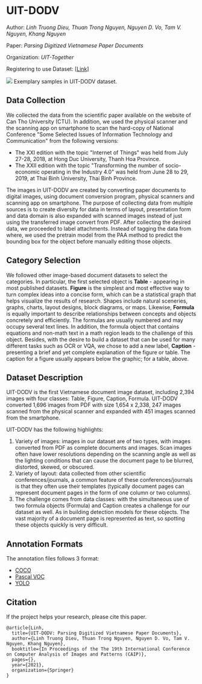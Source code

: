 # UIT-DODV

Author: *Linh Truong Dieu, Thuan Trong Nguyen, Nguyen D. Vo, Tam V. Nguyen, Khang Nguyen*

Paper: *Parsing Digitized Vietnamese Paper Documents*

Organization: *UIT-Together*

Registering to use Dataset: [[Link](https://forms.gle/wCiv9LgKdnjtTCUh6)]

![](https://i.imgur.com/9R58GiZ.png)
Exemplary samples in UIT-DODV dataset.

## Data Collection
We collected the data from the scientific paper available on the website of Can Tho University (CTU). In addition, we used the physical scanner and the scanning app on smartphone to scan the hard-copy of National Conference "Some Selected Issues of Information Technology and Communication" from the following versions:

* The XXI edition with the topic "Internet of Things" was held from July 27-28, 2018, at Hong Duc University, Thanh Hoa Province.
* The XXII edition with the topic "Transforming the number of socio-economic operating in the Industry 4.0" was held from June 28 to 29, 2019, at Thai Binh University, Thai Binh Province.


The images in UIT-DODV are created by converting paper documents to digital images, using document conversion program, physical scanners and scanning app on smartphone. The purpose of collecting data from multiple sources is to create diversity for data in terms of layout, presentation form and data domain is also expanded with scanned images instead of just using the transferred image convert from PDF. After collecting the desired data, we proceeded to label attachments. Instead of tagging the data from where, we used the pretrain model from the PAA method to predict the bounding box for the object before manually editing those objects.


## Category Selection
We followed other image-based document datasets to select the categories. In particular, the first selected object is **Table** - appearing in most published datasets. **Figure** is the simplest and most effective way to turn complex ideas into a concise form, which can be a statistical graph that helps visualize the results of research. Shapes include natural sceneries, graphs, charts, layout designs, block diagrams, or maps. Likewise, **Formula** is equally important to describe relationships between concepts and objects concretely and efficiently. The formulas are usually numbered and may occupy several text lines. In addition, the formula object that contains equations and non-math text in a math region leads to the challenge of this object. Besides, with the desire to build a dataset that can be used for many different tasks such as OCR or VQA, we chose to add a new label, **Caption** - presenting a brief and yet complete explanation of the figure or table. The caption for a figure usually appears below the graphic; for a table, above.

## Dataset Description
UIT-DODV is the first Vietnamese document image dataset, including 2,394 images with four classes: Table, Figure, Caption, Formula.  UIT-DODV converted 1,696 images from PDF with size 1,654 x 2,338, 247 images scanned from the physical scanner and expanded with 451 images scanned from the smartphone.
    
UIT-DODV has the following highlights: 

1. Variety of images: images in our dataset are of two types, with images converted from PDF as complete documents and images. Scan images often have lower resolutions depending on the scanning angle as well as the lighting conditions that can cause the document page to be blurred, distorted, skewed, or obscured. 
2. Variety of layout: data collected from other scientific conferences/journals, a common feature of these conferences/journals is that they often use their templates (typically document pages can represent document pages in the form of one column or two columns). 
3. The challenge comes from data classes: with the simultaneous use of two formula objects (Formula) and Caption creates a challenge for our dataset as well. As in building detection models for these objects. The vast majority of a document page is represented as text, so spotting these objects quickly is very difficult.

## Annotation Formats
The annotation files follows 3 format: 
* [COCO](http://cocodataset.org/#format-data)
*  [Pascal VOC](https://pjreddie.com/media/files/VOC2012_doc.pdf)
* [YOLO](https://github.com/AlexeyAB/darknet)
## Citation
If the project helps your research, please cite this paper.

```
@article{Linh,
  title={UIT-DODV: Parsing Digitized Vietnamese Paper Documents},
  author={Linh Truong Dieu, Thuan Trong Nguyen, Nguyen D. Vo, Tam V. Nguyen, Khang Nguyen},
  booktitle={In Proceedings of the The 19th International Conference on Computer Analysis of Images and Patterns (CAIP)},
  pages={},
  year={2021},
  organization={Springer}
}

```
